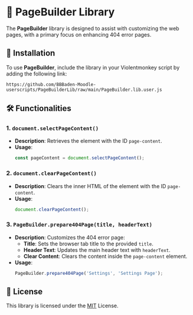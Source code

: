# 🎨 PageBuilder Library

The **PageBuilder** library is designed to assist with customizing the web pages, with a primary focus on enhancing 404 error pages.

## 🚀 Installation

To use **PageBuilder**, include the library in your Violentmonkey script by adding the following link:

```text
https://github.com/BBBaden-Moodle-userscripts/PageBuilderLib/raw/main/PageBuilder.lib.user.js
```

## 🛠️ Functionalities

### **1. `document.selectPageContent()`**

- **Description**: Retrieves the element with the ID `page-content`.
- **Usage**: 
  ```javascript
  const pageContent = document.selectPageContent();
  ```

### **2. `document.clearPageContent()`**

- **Description**: Clears the inner HTML of the element with the ID `page-content`.
- **Usage**: 
  ```javascript
  document.clearPageContent();
  ```

### **3. `PageBuilder.prepare404Page(title, headerText)`**

- **Description**: Customizes the 404 error page:
  - **Title**: Sets the browser tab title to the provided `title`.
  - **Header Text**: Updates the main header text with `headerText`.
  - **Clear Content**: Clears the content inside the `page-content` element.
- **Usage**: 
  ```javascript
  PageBuilder.prepare404Page('Settings', 'Settings Page');
  ```

## 📄 License

This library is licensed under the [MIT](LICENSE) License.
